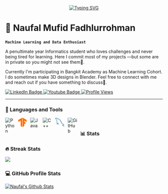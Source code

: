 <div id="greeting" align="center">
<a href="https://git.io/typing-svg"><img src="https://readme-typing-svg.demolab.com?font=Geologica&weight=500&size=25&duration=4000&pause=300&color=ABABAB&center=true&vCenter=true&width=550&lines=hi+there!;i'm+Naufal.;machine learning+and+data+enthusiast." alt="Typing SVG" /></a>
</div>

# 📌 Naufal Mufid Fadhlurrohman

**`Machine Learning and Data Enthusiast`**

A penultimate year Informatics student who loves challenges and never being tired for learning. Here I commit most of my projects —but some are in private so you might not see them🤫.

Currently I'm participating in Bangkit Academy as Machine Learning Cohort. I do sometimes make 3D designs in Blender. Feel free to connect with me and reach out if you have something to discuss💬.

<div id="badges" align="left">
  <a href="https://www.linkedin.com/in/naufalmufidf/">
    <img src="https://img.shields.io/badge/LinkedIn-blue?style=for-the-badge&logo=linkedin&logoColor=white" alt="LinkedIn Badge">
  </a>
  <a href="https://www.youtube.com/@naufalmufidfadhlurrohman4716">
    <img src="https://img.shields.io/badge/YouTube-red?style=for-the-badge&logo=youtube&logoColor=white" alt="Youtube Badge">
  </a>
  <a href="#"><img src="https://komarev.com/ghpvc/?username=naufalmufidf&style=for-the-badge&color=red" alt="Profile Views"></a>
</div>


---

### 🧰 Languages and Tools

<img align="left" alt="Python" width="30px" style="padding-right:10px;" src="https://cdn.jsdelivr.net/gh/devicons/devicon/icons/python/python-plain.svg" />
<img align="left" alt="Tensorflow" width="30px" style="padding-right:10px;" src="https://github.com/devicons/devicon/blob/v2.15.1/icons/tensorflow/tensorflow-original.svg" />
<img align="left" alt="Java" width="30px" style="padding-right:10px;" src="https://cdn.jsdelivr.net/gh/devicons/devicon/icons/java/java-original.svg"/>
<img align="left" alt="C++" width="30px" style="padding-right:10px;" src="https://cdn.jsdelivr.net/gh/devicons/devicon/icons/cplusplus/cplusplus-line.svg" />
<img align="left" alt="SQL" width="30px" style="padding-right:10px;" src="https://github.com/devicons/devicon/blob/v2.15.1/icons/mysql/mysql-original.svg">
<img align="left" alt="GitHub" width="30px" style="padding-right:10px;" src="https://cdn.jsdelivr.net/gh/devicons/devicon/icons/github/github-original.svg" />
<br />


 <!-- Github Activities -->
### 📊 Stats
 <h3>🔥 Streak Stats</h3>
 <a href="https://github.com/DenverCoder1/github-readme-streak-stats">
     <p>
         <img src="https://streak-stats.demolab.com?user=naufalmufidf&theme=monokai-metallian&mode=weekly&fire=DD2727">
     </p>
 </a>
 
 <h3>💻 GitHub Profile Stats</h3>
 <a href="https://github.com/anuraghazra/github-readme-stats">
     <img alt="Naufal's Github Stats" src="https://denvercoder1-github-readme-stats.vercel.app/api/?username=naufalmufidf&show_icons=true&include_all_commits=true&count_private=true&theme=react&hide_border=true&bg_color=1F222E&title_color=F85D7F&icon_color=F8D866" height="192px">
 </a>
 
